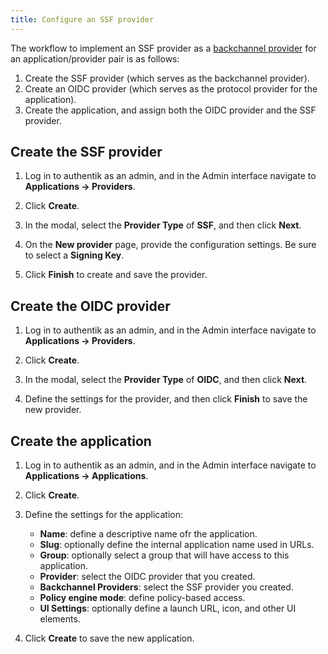 ```yaml
---
title: Configure an SSF provider
---
```


The workflow to implement an SSF provider as a [backchannel provider](../../applications/manage_apps#backchannel-providers) for an application/provider pair is as follows:

1. Create the SSF provider (which serves as the backchannel provider).
2. Create an OIDC provider (which serves as the protocol provider for the application).
3. Create the application, and assign both the OIDC provider and the SSF provider.

## Create the SSF provider

1. Log in to authentik as an admin, and in the Admin interface navigate to **Applications -> Providers**.

2. Click **Create**.

3. In the modal, select the **Provider Type** of **SSF**, and then click **Next**.

5. On the **New provider** page, provide the configuration settings. Be sure to select a **Signing Key**.

6. Click **Finish** to create and save the provider.

## Create the OIDC provider

1. Log in to authentik as an admin, and in the Admin interface navigate to **Applications -> Providers**.

2. Click **Create**.

3. In the modal, select the **Provider Type** of **OIDC**, and then click **Next**.

4. Define the settings for the provider, and then click **Finish** to save the new provider.

## Create the application

1. Log in to authentik as an admin, and in the Admin interface navigate to **Applications -> Applications**.

2. Click **Create**.

3. Define the settings for the application:
    -   **Name**: define a descriptive name ofr the application.
    -   **Slug**: optionally define the internal application name used in URLs.
    -   **Group**: optionally select a group that will have access to this application.
    -   **Provider**: select the OIDC provider that you created.
    -   **Backchannel Providers**: select the SSF provider you created.
    -   **Policy engine mode**: define policy-based access.
    -   **UI Settings**: optionally define a launch URL, icon, and other UI elements.

5. Click **Create** to save the new application.
